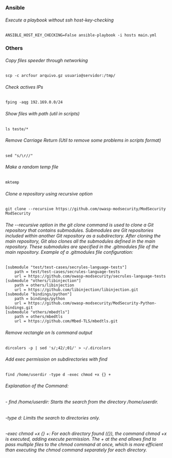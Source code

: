 ### Ansible
###### Execute a playbook without ssh host-key-checking
```
ANSIBLE_HOST_KEY_CHECKING=False ansible-playbook -i hosts main.yml
```
### Others
###### Copy files speeder through networking
```
scp -c arcfour arquivo.gz usuario@servidor:/tmp/
```
###### Check actives IPs
```
fping -aqg 192.169.0.0/24
```
###### Show files with path (util in scripts)
```
ls teste/*
```
###### Remove Carriage Return (Util to remove some problems in scripts format)
```
sed "s/\r//"
```
###### Make a random temp file
```
mktemp
```
###### Clone a repository using recursive option
```
git clone --recursive https://github.com/owasp-modsecurity/ModSecurity ModSecurity
```
###### *The --recursive option in the git clone command is used to clone a Git repository that contains submodules. Submodules are Git repositories included within another Git repository as a subdirectory. After cloning the main repository, Git also clones all the submodules defined in the main repository. These submodules are specified in the .gitmodules file of the main repository. Example of a .gitmodules file configuration:*
```
[submodule "test/test-cases/secrules-language-tests"]
	path = test/test-cases/secrules-language-tests
	url = https://github.com/owasp-modsecurity/secrules-language-tests
[submodule "others/libinjection"]
	path = others/libinjection
	url = https://github.com/libinjection/libinjection.git
[submodule "bindings/python"]
	path = bindings/python
	url = https://github.com/owasp-modsecurity/ModSecurity-Python-bindings.git
[submodule "others/mbedtls"]
	path = others/mbedtls
	url = https://github.com/Mbed-TLS/mbedtls.git
```
###### Remove rectangle on ls command output
```
dircolors -p | sed 's/;42/;01/' > ~/.dircolors
```
###### Add exec permission on subdirectories with find
```
find /home/userdir -type d -exec chmod +x {} +
```
###### *Explanation of the Command:*

######     *- find /home/userdir: Starts the search from the directory /home/userdir.*
######     *-type d: Limits the search to directories only.*
######     *-exec chmod +x {} +: For each directory found ({}), the command chmod +x is executed, adding execute permission. The + at the end allows find to pass multiple files to the chmod command at once, which is more efficient than executing the chmod command separately for each directory.*

